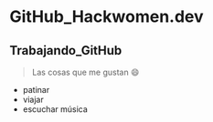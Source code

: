 # GitHub_Hackwomen.dev
## Trabajando_GitHub
> Las cosas que me gustan :smile:
+ patinar
+ viajar
+ escuchar música
